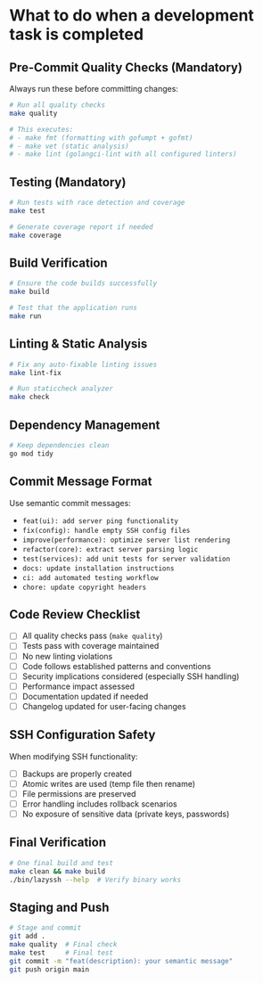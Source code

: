 # What to do when a development task is completed

## Pre-Commit Quality Checks (Mandatory)
Always run these before committing changes:

```bash
# Run all quality checks
make quality

# This executes:
# - make fmt (formatting with gofumpt + gofmt)
# - make vet (static analysis)
# - make lint (golangci-lint with all configured linters)
```

## Testing (Mandatory)
```bash
# Run tests with race detection and coverage
make test

# Generate coverage report if needed
make coverage
```

## Build Verification
```bash
# Ensure the code builds successfully
make build

# Test that the application runs
make run
```

## Linting & Static Analysis
```bash
# Fix any auto-fixable linting issues
make lint-fix

# Run staticcheck analyzer
make check
```

## Dependency Management
```bash
# Keep dependencies clean
go mod tidy
```

## Commit Message Format
Use semantic commit messages:
- `feat(ui): add server ping functionality`
- `fix(config): handle empty SSH config files`
- `improve(performance): optimize server list rendering`
- `refactor(core): extract server parsing logic`
- `test(services): add unit tests for server validation`
- `docs: update installation instructions`
- `ci: add automated testing workflow`
- `chore: update copyright headers`

## Code Review Checklist
- [ ] All quality checks pass (`make quality`)
- [ ] Tests pass with coverage maintained
- [ ] No new linting violations
- [ ] Code follows established patterns and conventions
- [ ] Security implications considered (especially SSH handling)
- [ ] Performance impact assessed
- [ ] Documentation updated if needed
- [ ] Changelog updated for user-facing changes

## SSH Configuration Safety
When modifying SSH functionality:
- [ ] Backups are properly created
- [ ] Atomic writes are used (temp file then rename)
- [ ] File permissions are preserved
- [ ] Error handling includes rollback scenarios
- [ ] No exposure of sensitive data (private keys, passwords)

## Final Verification
```bash
# One final build and test
make clean && make build
./bin/lazyssh --help  # Verify binary works
```

## Staging and Push
```bash
# Stage and commit
git add .
make quality  # Final check
make test     # Final test
git commit -m "feat(description): your semantic message"
git push origin main
```